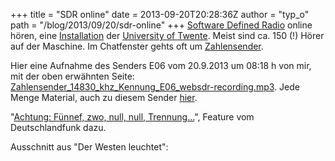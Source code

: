 +++
title = "SDR online"
date = 2013-09-20T20:28:36Z
author = "typ_o"
path = "/blog/2013/09/20/sdr-online"
+++
[Software Defined
Radio](http://de.wikipedia.org/wiki/Software_Defined_Radio) online
hören, eine [Installation](http://websdr.ewi.utwente.nl:8901/) der
[University of Twente](http://www.utwente.nl/). Meist sind ca. 150 (\!)
Hörer auf der Maschine. Im Chatfenster gehts oft um
[Zahlensender](http://de.wikipedia.org/wiki/Zahlensender).

Hier eine Aufnahme des Senders E06 vom 20.9.2013 um 08:18 h von mir, mit
der oben erwähnten Seite:
[Zahlensender\_14830\_khz\_Kennung\_E06\_websdr-recording.mp3](https://flipdot.org/blog/uploads/Zahlensender_14830_khz_Kennung_E06_websdr-recording.mp3 "Zahlensender_14830_khz_Kennung_E06_websdr-recording.mp3").
Jede Menge Material, auch zu diesem Sender
[hier](http://www.simonmason.karoo.net/page30.html).  
  
"[Achtung: Fünnef, zwo, null, null,
Trennung...](http://www.swldxer.co.uk/dlf.wma)", Feature vom
Deutschlandfunk dazu.

Ausschnitt aus "Der Westen leuchtet":

